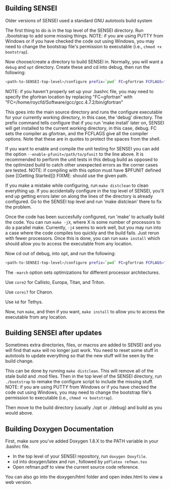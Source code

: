 ## Building SENSEI

Older versions of SENSEI used a standard GNU autotools build system

The first thing to do is in the top level of the SENSEI directory.
Run ./bootstrap to add some missing things. NOTE: if you are using PUTTY from Windows or if you have checked the code out using Windows, you may need to change the bootstrap file's permission to executable (i.e., `chmod +x bootstrap`).

Now choose/create a directory to build SENSEI in.
Normally, you will want a `debug` and `opt` directory.
Create these and cd into debug, then run the following:

```sh
<path-to-SENSEI-top-level>/configure prefix=`pwd` FC=gfortran FCFLAGS="-O1 -g -pg -fopenmp -Wall -Wextra -Wconversion-extra -fimplicit-none -fcheck=all -fbacktrace -ffpe-trap=zero,underflow,overflow,invalid"
```

NOTE: if you haven't properly set up your .bashrc file, you may need to specify the gfortran location by replacing "FC=gfortran" with "FC=/home/roycfd/Software/gcc/gcc.4.7.2/bin/gfortran"

This goes into the main source directory and runs the configure executable for your currently working directory,
in this case, the 'debug' directory.
The prefix command tells configure that if you run 'make install' later on,
SENSEI will get installed to the current working directory, in this case, debug.
FC sets the compiler as gfortran, and the FCFLAGS give all the compiler options.
Note that these are in quotes to protect the spaces from the shell.

If you want to enable and compile the unit testing for SENSEI you can add the option `--enable-pfunit=/path/to/pfunit` to the line above. It is recommended to perform the unit tests in this debug build as opposed to the optimized build to catch other unexpected errors as the corner cases are tested. NOTE: if compiling with this option must have $PFUNIT defined (see [[Getting Started]]) FIXME: should use the given path.

If you make a mistake while configuring, run `make distclean` to clean everything up.
If you accidentally configure in the top level of SENSEI, you'll end up getting errors later on along the lines of
the directory is already configured.  Go to the SENSEI top level and run 'make distclean' there to fix the problem.

Once the code has been succesfully configured, run 'make' to actually build the code.
You can run `make -jX`, where X is some number of processors to do a parallel make.
Currently, `-j4` seems to work well, but you may run into a case where the code compiles too quickly
and the build fails.
Just rerun with fewer processors.
Once this is done, you can run `make install` which should allow you to access the executable from any location.

Now cd out of debug, into opt, and run the following:

```sh
<path-to-SENSEI-top-level>/configure prefix=`pwd` FC=gfortran FCFLAGS="-O3 -fopenmp -march=core2"
```

The `-march` option sets optimizations for different processor architectures.

Use `core2` for Callisto, Europa, Titan, and Triton.

Use `corei7` for Charon.

Use `k8` for Tethys.

Now, run `make`, and then if you want, `make install` to allow you to access the executable from any location.

## Building SENSEI after updates
Sometimes extra directories, files, or macros are added to SENSEI and you will
find that `make` will no longer just work.
You need to reset some stuff in autotools to update everything so that the new
stuff will be seen by the build change.

This can be done by running `make distclean`. This will remove all of the stale build and .mod files.
Then in the top level of the SENSEI directory, run `./bootstrap` to remake the configure script to include the missing stuff. NOTE: if you are using PUTTY from Windows or if you have checked the code out using Windows, you may need to change the bootstrap file's permission to executable (i.e., `chmod +x bootstrap`).

Then move to the build directory (usually ./opt or ./debug) and build as you would above.

## Building Doxygen Documentation

First, make sure you've added Doxygen 1.8.X to the PATH variable in your .bashrc file.

- In the top level of your SENSEI repository, run `doxygen Doxyfile`.
- cd into doxygen/latex and run <make>, followed by `pdflatex refman.tex`
- Open refman.pdf to view the current source code reference.

You can also go into the doxygen/html folder and open index.html to view a web version.